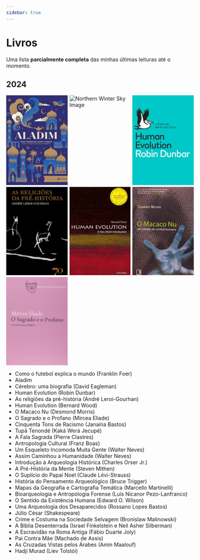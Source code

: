 ```yaml
---
sidebar: true
---
```


# Livros

Uma lista **parcialmente completa** das minhas últimas leituras até o momento.

## 2024
<div class="gallery">
<a href="notas/teste"><img class="four-grid-cells" src="/img/livros/Aladim.jpg" alt="Northern Winter Sky Image" /></a>
<img class="four-grid-cells" src="/img/livros/cérebro.jpg" alt="Northern Winter Sky Image" />
<img class="four-grid-cells" src="/img/livros/human-evolution.jpg" alt="Northern Winter Sky Image" />
<img class="four-grid-cells" src="/img/livros/religioes-ph.jpg" alt="Northern Winter Sky Image" />
<img class="four-grid-cells" src="/img/livros/human-evolution-bw.jpg" alt="Northern Winter Sky Image" />
<img class="four-grid-cells" src="/img/livros/macaco-nu.jpg" alt="Northern Winter Sky Image" />
<img class="four-grid-cells" src="/img/livros/sagrado-profano.jpg" alt="Northern Winter Sky Image" />
</div>


- Como o futebol explica o mundo (Franklin Foer)
- Aladim
- Cérebro: uma biografia (David Eagleman)
- Human Evolution (Robin Dunbar)
- As religiões da pré-história (André Leroi-Gourhan)
- Human Evolution (Bernard Wood)
- O Macaco Nu (Desmond Morris)
- O Sagrado e o Profano (Mircea Eliade)
- Cinquenta Tons de Racismo (Janaína Bastos)
- Tupã Tenondé (Kaká Werá Jecupé)
- A Fala Sagrada (Pierre Clastres)
- Antropologia Cultural (Franz Boas)
- Um Esqueleto Incomoda Muita Gente (Walter Neves)
- Assim Caminhou a Humanidade (Walter Neves)
- Introdução à Arqueologia Histórica (Charles Orser Jr.)
- A Pré-História da Mente (Steven Mithen)
- O Suplício do Papai Noel (Claude Lévi-Strauss)
- História do Pensamento Arqueológico (Bruce Trigger)
- Mapas da Geografia e Cartografia Temática (Marcello Martinelli)
- Bioarqueologia e Antropologia Forense (Luis Nicanor Pezo-Lanfranco)
- O Sentido da Existência Humana (Edward O. Wilson)
- Uma Arqueologia dos Desaparecidos (Rossano Lopes Bastos)
- Júlio César (Shakespeare)
- Crime e Costuma na Sociedade Selvagem (Bronislaw Malinowski)
- A Bíblia Desenterrada (Israel Finkelstein e Neil Asher Silberman)
- A Escravidão na Roma Antiga (Fábio Duarte Joly)
- Pai Contra Mãe (Machado de Assis)
- As Cruzadas Vistas pelos Árabes (Amin Maalouf)
- Hadji Murad (Liev Tolstói)



<style>
.gallery {
    display: grid;
    grid-template-columns: repeat(3, 1fr);
    grid-auto-rows: auto;
    grid-auto-flow: dense;
    gap: 5px;
}

img {
    width: 100%;
    height: 100%;
    object-fit: cover;
}

img.four-grid-cells {
    grid-row: span 1 / auto;
    grid-column: span 1 / auto;
}

img.wide-image {
    grid-column: span 2 / auto;
}
</style>



            

        
